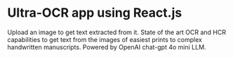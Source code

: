 # Ultra-OCR app using React.js

Upload an image to get text extracted from it.
State of the art OCR and HCR capabilities to get text from the images of easiest prints to complex handwritten manuscripts.
Powered by OpenAI chat-gpt 4o mini LLM.